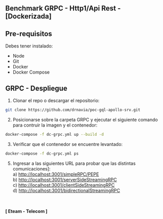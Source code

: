 ## Benchmark GRPC - Http1/Api Rest - [Dockerizada]

## Pre-requisitos
Debes tener instalado:
+ Node
+ Git
+ Docker
+ Docker Compose

## GRPC - Despliegue
1. Clonar el repo o descargar el repositorio:
```bash
git clone https://github.com/drnavia/poc-gql-apollo-srv.git
```
2. Posicionarse sobre la carpeta GRPC y ejecutar el siguiente comando para contruir la imagen y el contenedor:
```bash
docker-compose -f dc-grpc.yml up --build -d
```
3. Verificar que el contenedor se encuentre levantado:
```bash
docker-compose -f dc-grpc.yml ps
```
5. Ingresar a las siguientes URL para probar que las distintas comunicaciones]: <br>
a) [http://localhost:3001/simpleRPC/PEPE](http://localhost:3001/simpleRPC/PEPE) <br>
b) [http://localhost:3001/serverSideStreamingRPC](http://localhost:3001/serverSideStreamingRPC) <br>
c) [http://localhost:3001/clientSideStreamingRPC](http://localhost:3001/clientSideStreamingRPC) <br>
d) [http://localhost:3001/bidirectionalStreamingRPC](http://localhost:3001/bidirectionalStreamingRPC) <br>

<br><br>
**[ Eteam - Telecom ]**
